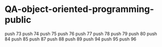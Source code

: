 # QA-object-oriented-programming-public


push 73
push 74
push 75
push 76
push 77
push 78 
push 79
push 80
push 84
push 85
push 87
push 88 
push 89
push 94
push 95
push 96
